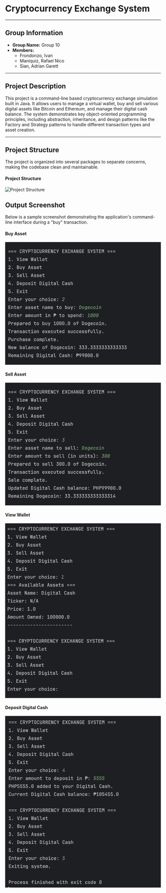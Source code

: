 # Cryptocurrency Exchange System

---

## Group Information

- **Group Name:** Group 10
- **Members:**
  - Frondonzo, Ivan
  - Maniquiz, Rafael Nico
  - Sian, Adrian Garett

---

## Project Description

This project is a command-line based cryptocurrency exchange simulation built in Java. It allows users to manage a virtual wallet, buy and sell various digital assets like Bitcoin and Ethereum, and manage their digital cash balance. The system demonstrates key object-oriented programming principles, including abstraction, inheritance, and design patterns like the Factory and Strategy patterns to handle different transaction types and asset creation.

---

## Project Structure

The project is organized into several packages to separate concerns, making the codebase clean and maintainable.

#### Project Structure

![Project Structure](https://github.com/rick-maniquiz/FECP-Java-Session2-OOP-Design-Pattern/blob/408d02b17532b223cd585ced3dfd670367c73e73/img/Screenshot%202025-07-04%20at%204.47.21%E2%80%AFPM.png)

## Output Screenshot

Below is a sample screenshot demonstrating the application's command-line interface during a "buy" transaction.

#### Buy Asset

![Buy Asset](https://github.com/rick-maniquiz/FECP-Java-Session2-OOP-Design-Pattern/blob/32896118491716407187e248f752fa55abb9cee5/img/BuyAsset.png)

#### Sell Asset

![Sell Asset](https://github.com/rick-maniquiz/FECP-Java-Session2-OOP-Design-Pattern/blob/32896118491716407187e248f752fa55abb9cee5/img/SellAsset.png)

#### View Wallet

![View Wallet](https://github.com/rick-maniquiz/FECP-Java-Session2-OOP-Design-Pattern/blob/32896118491716407187e248f752fa55abb9cee5/img/ViewWallet.png)

#### Deposit Digital Cash

![Deposit Digital Cash](https://github.com/rick-maniquiz/FECP-Java-Session2-OOP-Design-Pattern/blob/32896118491716407187e248f752fa55abb9cee5/img/DepositDigitalCash.png)

